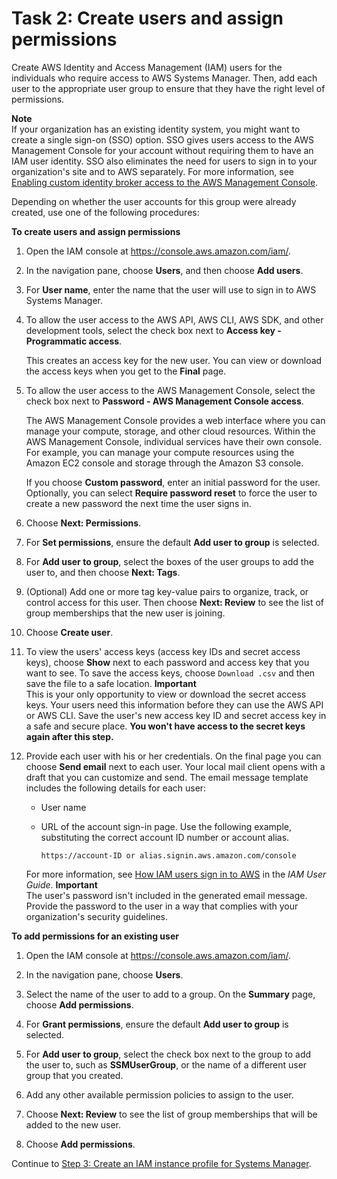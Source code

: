 # Task 2: Create users and assign permissions<a name="setup-create-users-nonadmin-users"></a>

Create AWS Identity and Access Management \(IAM\) users for the individuals who require access to AWS Systems Manager\. Then, add each user to the appropriate user group to ensure that they have the right level of permissions\. 

**Note**  
If your organization has an existing identity system, you might want to create a single sign\-on \(SSO\) option\. SSO gives users access to the AWS Management Console for your account without requiring them to have an IAM user identity\. SSO also eliminates the need for users to sign in to your organization's site and to AWS separately\. For more information, see [Enabling custom identity broker access to the AWS Management Console](https://docs.aws.amazon.com/IAM/latest/UserGuide/id_roles_providers_enable-console-custom-url.html)\.

Depending on whether the user accounts for this group were already created, use one of the following procedures:

**To create users and assign permissions**

1. Open the IAM console at [https://console\.aws\.amazon\.com/iam/](https://console.aws.amazon.com/iam/)\.

1. In the navigation pane, choose **Users**, and then choose **Add users**\.

1. For **User name**, enter the name that the user will use to sign in to AWS Systems Manager\.

1. To allow the user access to the AWS API, AWS CLI, AWS SDK, and other development tools, select the check box next to **Access key \- Programmatic access**\.

   This creates an access key for the new user\. You can view or download the access keys when you get to the **Final** page\. 

1. To allow the user access to the AWS Management Console, select the check box next to **Password \- AWS Management Console access**\. 

   The AWS Management Console provides a web interface where you can manage your compute, storage, and other cloud resources\. Within the AWS Management Console, individual services have their own console\. For example, you can manage your compute resources using the Amazon EC2 console and storage through the Amazon S3 console\.

   If you choose **Custom password**, enter an initial password for the user\. Optionally, you can select **Require password reset** to force the user to create a new password the next time the user signs in\.

1. Choose **Next: Permissions**\.

1. For **Set permissions**, ensure the default **Add user to group** is selected\.

1. For **Add user to group**, select the boxes of the user groups to add the user to, and then choose **Next: Tags**\.

1. \(Optional\) Add one or more tag key\-value pairs to organize, track, or control access for this user\. Then choose **Next: Review** to see the list of group memberships that the new user is joining\. 

1. Choose **Create user**\.

1. To view the users' access keys \(access key IDs and secret access keys\), choose **Show** next to each password and access key that you want to see\. To save the access keys, choose `Download .csv` and then save the file to a safe location\.
**Important**  
This is your only opportunity to view or download the secret access keys\. Your users need this information before they can use the AWS API or AWS CLI\. Save the user's new access key ID and secret access key in a safe and secure place\. **You won't have access to the secret keys again after this step\.**

1. Provide each user with his or her credentials\. On the final page you can choose **Send email** next to each user\. Your local mail client opens with a draft that you can customize and send\. The email message template includes the following details for each user:
   + User name
   + URL of the account sign\-in page\. Use the following example, substituting the correct account ID number or account alias\.

     ```
     https://account-ID or alias.signin.aws.amazon.com/console
     ```

   For more information, see [How IAM users sign in to AWS](https://docs.aws.amazon.com/IAM/latest/UserGuide/id_users_sign-in.html) in the *IAM User Guide*\.
**Important**  
The user's password isn't included in the generated email message\. Provide the password to the user in a way that complies with your organization's security guidelines\.

**To add permissions for an existing user**

1. Open the IAM console at [https://console\.aws\.amazon\.com/iam/](https://console.aws.amazon.com/iam/)\.

1. In the navigation pane, choose **Users**\.

1. Select the name of the user to add to a group\. On the **Summary** page, choose **Add permissions**\.

1. For **Grant permissions**, ensure the default **Add user to group** is selected\.

1. For **Add user to group**, select the check box next to the group to add the user to, such as **SSMUserGroup**, or the name of a different user group that you created\.

1. Add any other available permission policies to assign to the user\.

1. Choose **Next: Review** to see the list of group memberships that will be added to the new user\.

1. Choose **Add permissions**\.

Continue to [Step 3: Create an IAM instance profile for Systems Manager](setup-instance-profile.md)\.